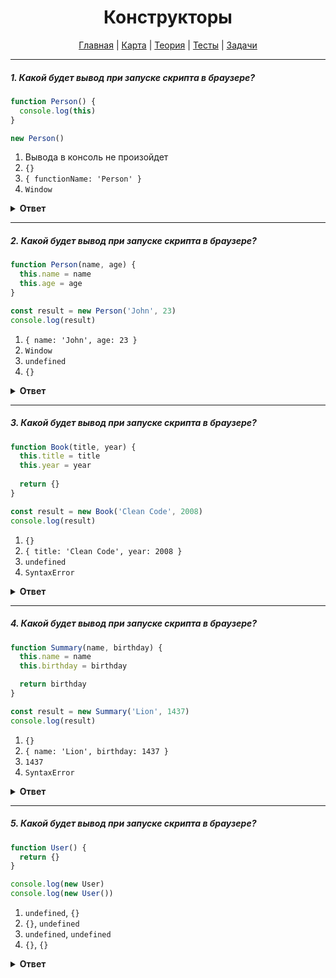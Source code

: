 <div align="center">

# Конструкторы

[Главная](https://github.com/dollaween/junior-roadmap/)
|
[Карта](/roadmap/README.md)
|
[Теория](/theory/README.md)
|
[Тесты](/tests/README.md)
|
[Задачи](/tasks/README.md)

</div>

---

##### 1. Какой будет вывод при запуске скрипта в браузере?

```javascript
function Person() {
  console.log(this)
}

new Person()
```

1. Вывода в консоль не произойдет
2. `{}`
3. `{ functionName: 'Person' }`
4. `Window`

<details><summary><b>Ответ</b></summary>
<p>

  **Ответ: 2**

  Конструктор — это функция, с помощью которой мы можем создавать несколько экземпляров объектов. Функция-конструктор должна быть вызвана с помощью оператора `new`.

  Когда мы вызываем функцию через оператор `new`, происходит следующее:
  1. Создается новый пустой объект и присваивается в `this`
  2. Выполняется код функции
  3. После завершения работы функции, возвращается значение `this`
 
  Буквально произошло следующее:
  ```js
  function Person() {
    // this = {} (неявно)
    console.log(this)  // {}
    // return this (неявно)
  }

  new Person()
  ```

</p>
</details>

---

##### 2. Какой будет вывод при запуске скрипта в браузере?

```javascript
function Person(name, age) {
  this.name = name
  this.age = age
}

const result = new Person('John', 23)
console.log(result)
```

1. `{ name: 'John', age: 23 }`
2. `Window`
3. `undefined`
4. `{}`

<details><summary><b>Ответ</b></summary>
<p>

  **Ответ: 1**

  Буквально произошло следующее:
  ```js
  function Person(name, age) {
    // this = {} (неявно)
    this.name = name   // this = { name: 'John' }
    this.age = age     // this = { name: 'John', age: 23 }
    // return this (неявно)
  }

  const result = new Person('John', 23)
  console.log(result)  // { name: 'John', age: 23 }
  ```

</p>
</details>

---

##### 3. Какой будет вывод при запуске скрипта в браузере?

```javascript
function Book(title, year) {
  this.title = title
  this.year = year
  
  return {}
}

const result = new Book('Clean Code', 2008)
console.log(result)
```

1. `{}`
2. `{ title: 'Clean Code', year: 2008 }`
3. `undefined`
4. `SyntaxError`

<details><summary><b>Ответ</b></summary>
<p>

  **Ответ: 1**
  
  Если в функции-конструкторе через `return` мы возвращаем объект — в итоге будет возвращен этот объект, а не `this`.

</p>
</details>

---

##### 4. Какой будет вывод при запуске скрипта в браузере?

```javascript
function Summary(name, birthday) {
  this.name = name
  this.birthday = birthday

  return birthday
}

const result = new Summary('Lion', 1437)
console.log(result)
```

1. `{}`
2. `{ name: 'Lion', birthday: 1437 }`
3. `1437`
4. `SyntaxError`

<details><summary><b>Ответ</b></summary>
<p>

  **Ответ: 2**
  
  Если в функции-конструкторе через `return` мы возвращаем примитивное значение — в итоге оно будет отброшено, а возвращен будет `this`.

</p>
</details>

---

##### 5. Какой будет вывод при запуске скрипта в браузере?

```javascript
function User() {
  return {}
}

console.log(new User)
console.log(new User())
```

1. `undefined`, `{}`
2. `{}`, `undefined`
3. `undefined`, `undefined`
4. `{}`, `{}`

<details><summary><b>Ответ</b></summary>
<p>

  **Ответ: 4**
  
  При вызове функции-конструктора без аргументов, нет разницы между `new User` и `new User()`.  
  *Но вызова без круглых скобок считается плохой практикой.*

</p>
</details>
